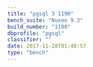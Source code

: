 ```yaml
---
title: "pgsql 3 1190"
bench_suite: "Nuxeo 9.3"
build_number: "1190"
dbprofile: "pgsql"
classifier: ""
date: 2017-11-28T01:48:57
type: "bench"
---
```

